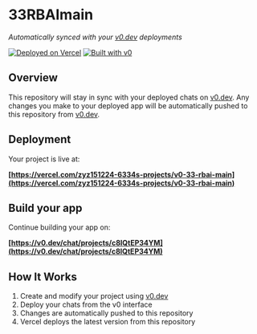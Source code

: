 # 33RBAImain

*Automatically synced with your [v0.dev](https://v0.dev) deployments*

[![Deployed on Vercel](https://img.shields.io/badge/Deployed%20on-Vercel-black?style=for-the-badge&logo=vercel)](https://vercel.com/zyz151224-6334s-projects/v0-33-rbai-main)
[![Built with v0](https://img.shields.io/badge/Built%20with-v0.dev-black?style=for-the-badge)](https://v0.dev/chat/projects/c8lQtEP34YM)

## Overview

This repository will stay in sync with your deployed chats on [v0.dev](https://v0.dev).
Any changes you make to your deployed app will be automatically pushed to this repository from [v0.dev](https://v0.dev).

## Deployment

Your project is live at:

**[https://vercel.com/zyz151224-6334s-projects/v0-33-rbai-main](https://vercel.com/zyz151224-6334s-projects/v0-33-rbai-main)**

## Build your app

Continue building your app on:

**[https://v0.dev/chat/projects/c8lQtEP34YM](https://v0.dev/chat/projects/c8lQtEP34YM)**

## How It Works

1. Create and modify your project using [v0.dev](https://v0.dev)
2. Deploy your chats from the v0 interface
3. Changes are automatically pushed to this repository
4. Vercel deploys the latest version from this repository